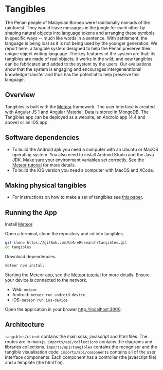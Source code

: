 # Tangibles
The Penan people of Malaysian Borneo were traditionally nomads of the rainforest. They would leave messages in the jungle for each other by shaping natural objects into language tokens and arranging these symbols in specific ways -- much like words in a sentence. With settlement, the language is being lost as it is not being used by the younger generation. We report here, a tangible system designed to help the Penan preserve their unique object writing language. The key features of the system are that: its tangibles are made of real objects; it works in the wild; and new tangibles can be fabricated and added to the system by the users. Our evaluations show that the system is engaging and encourages intergenerational knowledge transfer and thus has the potential to help preserve this language.

## Overview
Tangibles is built with the [Meteor](https://www.meteor.com/) framework. The user interface is created with [Angular JS 1](https://angularjs.org/) and [Angular Material](https://material.angularjs.org/latest/). Data is stored in MongoDB. The Tangibles app can be deployed as a website, an Android app (4.4 and above) or an iOS app.

## Software dependencies
* To build the Android apk you need a computer with an Ubuntu or MacOS operating system. You also need to install Android Studio and the Java JDK. Make sure your environment variables set correctly. See the [Meteor tutorial](https://www.meteor.com/tutorials/angular/running-on-mobile) for more details.
* To build the iOS version you need a computer with MacOS and XCode.

## Making physical tangibles
* For instructions on how to make a set of tangibles see [this paper](https://www.irit.fr/recherches/ICS/events/conferences/interact2013/papers/8117509.pdf).

## Running the App
Install [Meteor](https://www.meteor.com/).

Open a terminal, clone the repository and cd into tangibles.
```bash
git clone https://github.com/UoA-eResearch/tangibles.git
cd tangibles
```

Download dependencies.
```bash
meteor npm install
```

Starting the Meteor app, see the [Meteor tutorial](https://www.meteor.com/tutorials/angular/running-on-mobile) for more details. Ensure your device is connected to the network.
* Web: `meteor`
* Android: `meteor run android-device`
* iOS: `meteor run ios-device`

Open the application in your brower [http://localhost:3000](http://localhost:3000).

## Architecture
`tangibles/client` contains the main scss, javascript and html files. The routes are in main.js.
`imports/api/collections` contains the diagrams and libraries collections.
`imports/api/tangibles` contains the recogniser and the tangible visualisation code.
`imports/api/components` contains all of the user interface components. Each component has a controller (the javascript file) and a template (the html file).



